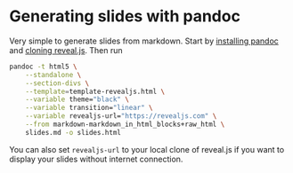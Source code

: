 # Generating slides with pandoc

Very simple to generate slides from markdown.
Start by [installing pandoc](https://pandoc.org/installing.html) and [cloning reveal.js](https://github.com/hakimel/reveal.js/).
Then run

```bash
pandoc -t html5 \
    --standalone \
    --section-divs \
    --template=template-revealjs.html \
    --variable theme="black" \
    --variable transition="linear" \
    --variable revealjs-url="https://revealjs.com" \
    --from markdown-markdown_in_html_blocks+raw_html \
    slides.md -o slides.html
```

You can also set `revealjs-url` to your local clone of reveal.js if you want to display your slides without internet connection.
